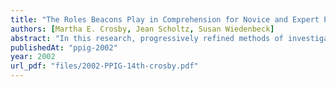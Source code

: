 ```yaml
---
title: "The Roles Beacons Play in Comprehension for Novice and Expert Programmers"
authors: [Martha E. Crosby, Jean Scholtz, Susan Wiedenbeck]
abstract: "In this research, progressively refined methods of investigating Beacon-like features (the surface features of computer programs that serve as keys to facilitate program comprehension) were used to determine how programmers from different experience levels understand a typical simple program. In this study, we found Beacons for novice programmers are different than they are for more experienced programmers. Novices discriminate very little between areas of the program and thus do not seem to use beacons. More experienced programmers tend to concentrate on the important areas of a program and thus, seem to rely on Beacons."
publishedAt: "ppig-2002"
year: 2002
url_pdf: "files/2002-PPIG-14th-crosby.pdf"
---
```

